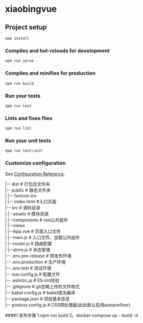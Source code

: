 # xiaobingvue

## Project setup
```
npm install
```

### Compiles and hot-reloads for development
```
npm run serve
```

### Compiles and minifies for production
```
npm run build
```

### Run your tests
```
npm run test
```

### Lints and fixes files
```
npm run lint
```

### Run your unit tests
```
npm run test:unit
```

### Customize configuration
See [Configuration Reference](https://cli.vuejs.org/config/).


|-- dist                       # 打包后文件夹	          
|-- public                     # 静态文件夹           		                  
|   |-- favicon.ico				   
|   |-- index.html					#入口页面  
|-- src                        # 源码目录           
|   |--assets						# 模块资源  
|   |--components					# vue公共组件  
|   |--views 						  
|   |--App.vue                                          # 页面入口文件  
|   |--main.js	                                        # 入口文件，加载公共组件  
|   |--router.js                                        # 路由配置  
|   |--store.js	                                        # 状态管理  
|-- .env.pre-release          # 预发布环境      
|-- .env.production	      # 生产环境         
|-- .env.test		      # 测试环境    
|-- vue.config.js             # 配置文件   
|-- .eslintrc.js    		  	# ES-lint校验                     
|-- .gitignore          		# git忽略上传的文件格式     
|-- babel.config.js   			# babel语法编译                         
|-- package.json       	     # 项目基本信息   
|-- postcss.config.js   	 	# CSS预处理器(此处默认启用autoprefixer)    


####1.发布步骤
1.npm run build
2。docker-compose up --build -d

